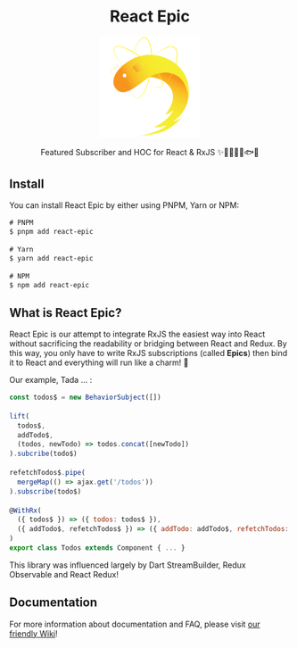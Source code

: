 <div align="center">
  
  # React Epic

  <img src="images/ReactEpic.png" alt="ReactEpic" width=36% height=36% />

Featured Subscriber and HOC for React & RxJS ✨🚀🤘👨‍🚀🐟🐠

</div>

## Install

You can install React Epic by either using PNPM, Yarn or NPM:

```console
# PNPM
$ pnpm add react-epic

# Yarn
$ yarn add react-epic

# NPM
$ npm add react-epic
```

## What is React Epic?

React Epic is our attempt to integrate RxJS the easiest way into React without sacrificing the readability or bridging between React and Redux. By this way, you only have to write RxJS subscriptions (called **Epics**) then bind it to React and everything will run like a charm! 🌟

Our example, Tada ... :

```jsx
const todos$ = new BehaviorSubject([])

lift(
  todos$,
  addTodo$,
  (todos, newTodo) => todos.concat([newTodo])
).subcribe(todo$)

refetchTodos$.pipe(
  mergeMap(() => ajax.get('/todos'))
).subscribe(todo$)

@WithRx(
  ({ todos$ }) => ({ todos: todos$ }),
  ({ addTodo$, refetchTodos$ }) => ({ addTodo: addTodo$, refetchTodos: refetchTodos$ })
)
export class Todos extends Component { ... }
```

This library was influenced largely by Dart StreamBuilder, Redux Observable and React Redux!

## Documentation

For more information about documentation and FAQ, please visit [our friendly Wiki](/docs/Wiki.md)!
